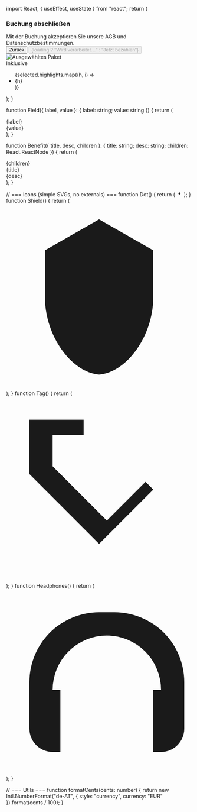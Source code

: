 import React, { useEffect, useState } from "react";
return (
<div className="grid lg:grid-cols-3 gap-8">
<div className="lg:col-span-2 bg-white rounded-2xl border border-slate-200 p-6">
<h3 className="text-xl font-semibold">Buchung abschließen</h3>
<div className="mt-4 grid sm:grid-cols-2 gap-4">
<Field label="Reiseziel" value={`${selected.destination}`} />
<Field label="Reise" value={`${selected.title} (${selected.nights} Nächte)`} />
<Field label="Anreise" value={query.start || "—"} />
<Field label="Abreise" value={query.end || "—"} />
<Field label="Gäste" value={String(query.guests)} />
<Field label="Gesamt" value={formatCents(total)} />
</div>
<div className="mt-6 text-sm text-slate-600">Mit der Buchung akzeptieren Sie unsere AGB und Datenschutzbestimmungen.</div>
<div className="mt-6 flex gap-3">
<button onClick={onBack} className="rounded-xl border border-slate-300 px-4 py-2">Zurück</button>
<button disabled={loading} onClick={onPay} className="rounded-xl bg-slate-900 text-white px-4 py-2 disabled:opacity-60">{loading ? "Wird verarbeitet…" : "Jetzt bezahlen"}</button>
</div>
</div>
<div className="bg-white rounded-2xl border border-slate-200 overflow-hidden">
<img src={selected.img} alt="Ausgewähltes Paket" className="w-full h-40 object-cover" />
<div className="p-5 text-sm text-slate-700">
<div className="font-medium">Inklusive</div>
<ul className="mt-2 space-y-1">
{selected.highlights.map((h, i) => <li key={i} className="flex items-center gap-2"><Dot/>{h}</li>)}
</ul>
</div>
</div>
</div>
);
}


function Field({ label, value }: { label: string; value: string }) {
return (
<div>
<div className="text-xs uppercase tracking-wide text-slate-500">{label}</div>
<div className="mt-1 font-medium">{value}</div>
</div>
);
}


function Benefit({ title, desc, children }: { title: string; desc: string; children: React.ReactNode }) {
return (
<div className="bg-white rounded-2xl border border-slate-200 p-6">
<div className="h-10 w-10 rounded-xl bg-slate-900 text-white flex items-center justify-center">{children}</div>
<div className="mt-3 font-semibold">{title}</div>
<div className="text-slate-600 text-sm mt-1">{desc}</div>
</div>
);
}


// === Icons (simple SVGs, no externals) ===
function Dot() {
return (
<svg width="16" height="16" viewBox="0 0 24 24" fill="currentColor" className="text-slate-400">
<circle cx="12" cy="12" r="4" />
</svg>
);
}
function Shield() {
return (
<svg viewBox="0 0 24 24" className="w-5 h-5" fill="currentColor"><path d="M12 2l7 4v6c0 5-3.4 9.7-7 10-3.6-.3-7-5-7-10V6l7-4z"/></svg>
);
}
function Tag() {
return (
<svg viewBox="0 0 24 24" className="w-5 h-5" fill="currentColor"><path d="M10 3l9 9-7 7-9-9V3h7zm0 2H6v4l7 7 5-5-8-8z"/></svg>
);
}
function Headphones() {
return (
<svg viewBox="0 0 24 24" className="w-5 h-5" fill="currentColor"><path d="M12 3a9 9 0 00-9 9v6a3 3 0 003 3h1v-8H6a7 7 0 0114 0h-1v8h1a3 3 0 003-3v-6a9 9 0 00-9-9z"/></svg>
);
}


// === Utils ===
function formatCents(cents: number) {
return new Intl.NumberFormat("de-AT", { style: "currency", currency: "EUR" }).format(cents / 100);
}
